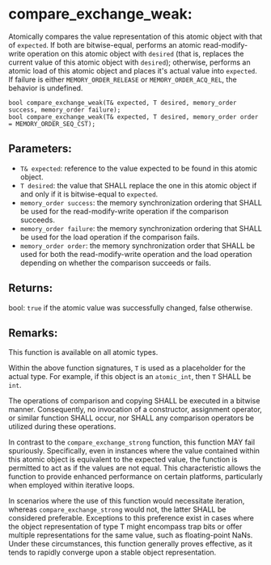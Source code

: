 # compare_exchange_weak:
Atomically compares the value representation of this atomic object with that of `expected`. If both are bitwise-equal, performs an atomic read-modify-write operation on this atomic object with `desired` (that is, replaces the current value of this atomic object with `desired`); otherwise, performs an atomic load of this atomic object and places it's actual value into `expected`. If failure is either `MEMORY_ORDER_RELEASE` or `MEMORY_ORDER_ACQ_REL`, the behavior is undefined. 

```nvgt
bool compare_exchange_weak(T& expected, T desired, memory_order success, memory_order failure);
bool compare_exchange_weak(T& expected, T desired, memory_order order = MEMORY_ORDER_SEQ_CST);
```

## Parameters:
* `T& expected`: reference to the value expected to be found in this atomic object.
* `T desired`: the value that SHALL replace the one in this atomic object if and only if it is bitwise-equal to `expected`.
* `memory_order success`: the memory synchronization ordering that SHALL be used for the read-modify-write operation if the comparison succeeds.
* `memory_order failure`: the memory synchronization ordering that SHALL be used for the load operation if the comparison fails.
* `memory_order order`: the memory synchronization order that SHALL be used for both the read-modify-write operation and the load operation depending on whether the comparison succeeds or fails.

## Returns:
bool: `true` if the atomic value was successfully changed, false otherwise.

## Remarks:
This function is available on all atomic types.

Within the above function signatures, `T` is used as a placeholder for the actual type. For example, if this object is an `atomic_int`, then `T` SHALL be `int`.

The operations of comparison and copying SHALL be executed in a bitwise manner. Consequently, no invocation of a constructor, assignment operator, or similar function SHALL occur, nor SHALL any comparison operators be utilized during these operations.

In contrast to the `compare_exchange_strong` function, this function MAY fail spuriously. Specifically, even in instances where the value contained within this atomic object is equivalent to the expected value, the function is permitted to act as if the values are not equal. This characteristic allows the function to provide enhanced performance on certain platforms, particularly when employed within iterative loops.

In scenarios where the use of this function would necessitate iteration, whereas `compare_exchange_strong` would not, the latter SHALL be considered preferable. Exceptions to this preference exist in cases where the object representation of type T might encompass trap bits or offer multiple representations for the same value, such as floating-point NaNs. Under these circumstances, this function generally proves effective, as it tends to rapidly converge upon a stable object representation.

